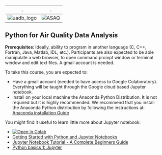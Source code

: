 | . | . |
| - | - |
| ![uadb_logo](https://uadb.edu.sn/images/img-logo-uadb/nouveau-logo-uadb.png) | ![ASAQ](https://www.iybssd2022.org/wp-content/uploads/ASAQ.jpg) |

## Python for Air Quality Data Analysis



**Prerequisites**: Ideally, ability to program in another language (C, C++, Fortran, Java, Matlab, IDL, etc.). Participants are also expected to be able manipulate a web browser, to open command prompt window or terminal window and edit text files. A gmail account is needed.

To take this course, you are expected to:

- Have a gmail account (needed to have access to Google Colaboratory). Everything will be taught through the Google cloud based Jupyter notebook.
- Install on your local machine the Anaconda Python Distribution. It is not required but it is highly recommended.
 We recommend that you install the Anaconda Python distribution by following the instructions at: [Anaconda installation Guide](https://docs.continuum.io/anaconda/install/)

You might find it useful to learn little more about Jupyter notebook: 

-  [![Open In Colab](https://colab.research.google.com/assets/colab-badge.svg)](https://colab.research.google.com/github/astg606/py_materials/blob/master/jupyter_notebook/jupyter_notebook_introduction.ipynb)
- [Getting Started with Python and Jupyter Notebooks](https://jckantor.github.io/CBE30338/01.01-Getting-Started-with-Python-and-Jupyter-Notebooks.html)
- [Jupyter Notebook Tutorial - A Complete Beginners Guide](https://www.projectpro.io/data-science-in-python-tutorial/jupyter-notebook-tutorial)
- [Python basics 1: Jupyter](https://training.digitalearthafrica.org/en/latest/python_basics/01_jupyter.html)

